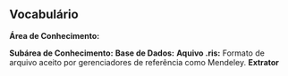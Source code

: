 ## Vocabulário

**Área de Conhecimento:**

**Subárea de Conhecimento:**
**Base de Dados:**
**Aquivo .ris:** Formato de arquivo aceito por gerenciadores de referência como Mendeley.
**Extrator**
